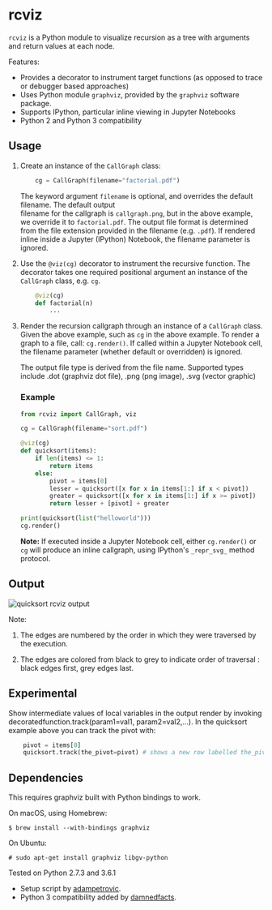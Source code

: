# rcviz

`rcviz` is a Python module to visualize recursion as a tree with arguments and return values at each node.

Features:

* Provides a decorator to instrument target functions (as opposed to trace or debugger based approaches)
* Uses Python module `graphviz`, provided by the `graphviz` software package.
* Supports IPython, particular inline viewing in Jupyter Notebooks
* Python 2 and Python 3 compatibility

## Usage
1. Create an instance of the `CallGraph` class:

	```python
	    cg = CallGraph(filename="factorial.pdf")
	```
		    
	The keyword argument `filename` is optional, and overrides the default filename. The default output  
	filename for the callgraph is `callgraph.png`, but in the above example, we override it to
	`factorial.pdf`.  The output file format is determined from the file extension provided in the filename 
	(e.g. `.pdf`). If rendered inline inside a Jupyter (IPython) Notebook, the filename parameter is  
	ignored.

2. Use the `@viz(cg)` decorator to instrument the recursive function.
    The decorator takes one required positional argument an instance of the `CallGraph` class, e.g. `cg`.

    ```python
        @viz(cg)
        def factorial(n)
            ...
    ```
3. Render the recursion callgraph through an instance of a `CallGraph` class.
    Given the above example, such as `cg` in the above example. To render a graph to a file,
    call: `cg.render()`. If called within a Jupyter Notebook cell, the filename
    parameter (whether default or overridden) is ignored.

    The output file type is derived from the file name. Supported types include .dot (graphviz dot file), .png (png image), .svg (vector graphic)

    ### Example
    ```python
    from rcviz import CallGraph, viz

    cg = CallGraph(filename="sort.pdf")

    @viz(cg)
    def quicksort(items):
        if len(items) <= 1:
            return items
        else:
            pivot = items[0]
            lesser = quicksort([x for x in items[1:] if x < pivot])
            greater = quicksort([x for x in items[1:] if x >= pivot])
            return lesser + [pivot] + greater

    print(quicksort(list("helloworld")))
    cg.render()
    ```

    **Note:** If executed inside a Jupyter Notebook cell, either `cg.render()` or `cg` will
    produce an inline callgraph, using IPython's `_repr_svg_` method protocol.


## Output
![quicksort rcviz output](http://s30.postimg.org/7chmr6q35/sort.png)

Note:

1. The edges are numbered by the order in which they were traversed by the execution.

2. The edges are colored from black to grey to indicate order of traversal : black edges first, grey edges last.

## Experimental

Show intermediate values of local variables in the output render by invoking decoratedfunction.track(param1=val1, param2=val2,...). In the quicksort example above you can track the pivot with:

```python
	pivot = items[0]
	quicksort.track(the_pivot=pivot) # shows a new row labelled the_pivot in each node 
```

## Dependencies

This requires graphviz built with Python bindings to work.

On macOS, using Homebrew:

```$ brew install --with-bindings graphviz```

On Ubuntu: 

```
# sudo apt-get install graphviz libgv-python
```

Tested on Python 2.7.3 and 3.6.1


* Setup script by [adampetrovic](https://github.com/adampetrovic).
* Python 3 compatibility added by [damnedfacts](https://github.com/damnedfacts).
